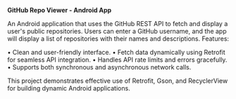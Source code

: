 **GitHub Repo Viewer - Android App**

An Android application that uses the GitHub REST API to fetch and display a user's public repositories. Users can enter a GitHub username, and the app will display a list of repositories with their names and descriptions.
Features:

•	Clean and user-friendly interface.
•	Fetch data dynamically using Retrofit for seamless API integration.
•	Handles API rate limits and errors gracefully.
•	Supports both synchronous and asynchronous network calls.

This project demonstrates effective use of Retrofit, Gson, and RecyclerView for building dynamic Android applications.
